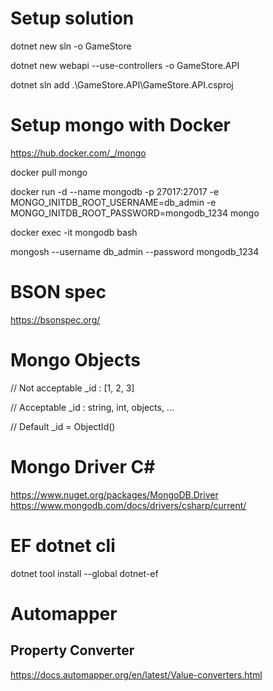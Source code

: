 # Setup solution

dotnet new sln -o GameStore

dotnet new webapi --use-controllers -o GameStore.API

dotnet sln add .\GameStore.API\GameStore.API.csproj


# Setup mongo with Docker

https://hub.docker.com/_/mongo

docker pull mongo

docker run -d --name mongodb -p 27017:27017 -e MONGO_INITDB_ROOT_USERNAME=db_admin -e MONGO_INITDB_ROOT_PASSWORD=mongodb_1234 mongo

docker exec -it mongodb bash

mongosh --username db_admin --password mongodb_1234


# BSON spec
https://bsonspec.org/

# Mongo Objects

// Not acceptable
_id : [1, 2, 3]

// Acceptable
_id : string, int, objects, ...

// Default
_id = ObjectId()

# Mongo Driver C#
https://www.nuget.org/packages/MongoDB.Driver
https://www.mongodb.com/docs/drivers/csharp/current/


# EF dotnet cli
dotnet tool install --global dotnet-ef


# Automapper
## Property Converter
https://docs.automapper.org/en/latest/Value-converters.html